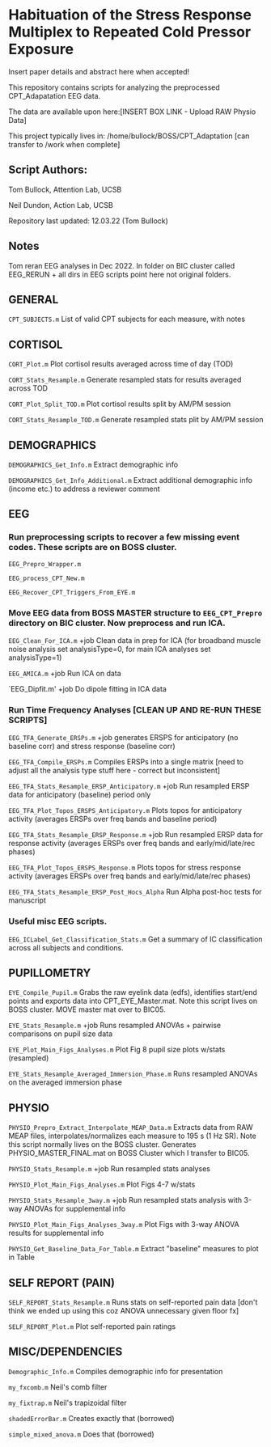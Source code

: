 # Habituation of the Stress Response Multiplex to Repeated Cold Pressor Exposure

Insert paper details and abstract here when accepted!

This repository contains scripts for analyzing the preprocessed CPT_Adapatation EEG data.  

The data are available upon here:[INSERT BOX LINK - Upload RAW Physio Data]

This project typically lives in: /home/bullock/BOSS/CPT_Adaptation [can transfer to /work when complete]

## Script Authors: 

Tom Bullock, Attention Lab, UCSB 

Neil Dundon, Action Lab, UCSB

Repository last updated: 12.03.22 (Tom Bullock)

## Notes

Tom reran EEG analyses in Dec 2022.  In folder on BIC cluster called EEG_RERUN + all dirs in EEG scripts point here not original folders.  




## GENERAL

`CPT_SUBJECTS.m` List of valid CPT subjects for each measure, with notes


## CORTISOL

`CORT_Plot.m` Plot cortisol results averaged across time of day (TOD)

`CORT_Stats_Resample.m` Generate resampled stats for results averaged across TOD

`CORT_Plot_Split_TOD.m` Plot cortisol results split by AM/PM session

`CORT_Stats_Resample_TOD.m` Generate resampled stats plit by AM/PM session


## DEMOGRAPHICS

`DEMOGRAPHICS_Get_Info.m` Extract demographic info 

`DEMOGRAPHICS_Get_Info_Additional.m` Extract additional demographic info (income etc.) to address a reviewer comment


## EEG

### Run preprocessing scripts to recover a few missing event codes.  These scripts are on BOSS cluster.  

`EEG_Prepro_Wrapper.m`

`EEG_process_CPT_New.m`

`EEG_Recover_CPT_Triggers_From_EYE.m`


### Move EEG data from BOSS MASTER structure to `EEG_CPT_Prepro` directory on BIC cluster.  Now preprocess and run ICA.

`EEG_Clean_For_ICA.m` +job Clean data in prep for ICA (for broadband muscle noise analysis set analysisType=0, for main ICA analyses set analysisType=1)

`EEG_AMICA.m` +job Run ICA on data

`EEG_Dipfit.m' +job Do dipole fitting in ICA data


### Run Time Frequency Analyses [CLEAN UP AND RE-RUN THESE SCRIPTS]

`EEG_TFA_Generate_ERSPs.m` +job generates ERSPS for anticipatory (no baseline corr) and stress response (baseline corr)

`EEG_TFA_Compile_ERSPs.m` Compiles ERSPs into a single matrix [need to adjust all the analysis type stuff here - correct but inconsistent]

`EEG_TFA_Stats_Resample_ERSP_Anticipatory.m` +job Run resampled ERSP data for anticipatory (baseline) period only

`EEG_TFA_Plot_Topos_ERSPS_Anticipatory.m` Plots topos for anticipatory activity (averages ERSPs over freq bands and baseline period)

`EEG_TFA_Stats_Resample_ERSP_Response.m` +job Run resampled ERSP data for response activity (averages ERSPs over freq bands and early/mid/late/rec phases)

`EEG_TFA_Plot_Topos_ERSPS_Response.m` Plots topos for stress response activity (averages ERSPs over freq bands and early/mid/late/rec phases)

`EEG_TFA_Stats_Resample_ERSP_Post_Hocs_Alpha` Run Alpha post-hoc tests for manuscript


### Useful misc EEG scripts.

`EEG_ICLabel_Get_Classification_Stats.m` Get a summary of IC classification across all subjects and conditions.



## PUPILLOMETRY

`EYE_Compile_Pupil.m` Grabs the raw eyelink data (edfs), identifies start/end points and exports data into CPT_EYE_Master.mat. Note this script lives on BOSS cluster.  MOVE master mat over to BIC05. 

`EYE_Stats_Resample.m` +job Runs resampled ANOVAs + pairwise comparisons on pupil size data 

`EYE_Plot_Main_Figs_Analyses.m` Plot Fig 8 pupil size plots w/stats (resampled)

`EYE_Stats_Resample_Averaged_Immersion_Phase.m` Runs resampled ANOVAs on the averaged immersion phase 



## PHYSIO

`PHYSIO_Prepro_Extract_Interpolate_MEAP_Data.m` Extracts data from RAW MEAP files, interpolates/normalizes each measure to 195 s (1 Hz SR).  Note this script normally lives on the BOSS cluster. Generates PHYSIO_MASTER_FINAL.mat on BOSS Cluster which I transfer to BIC05.

`PHYSIO_Stats_Resample.m` +job Run resampled stats analyses

`PHYSIO_Plot_Main_Figs_Analyses.m` Plot Figs 4-7 w/stats

`PHYSIO_Stats_Resample_3way.m` +job Run resampled stats analysis with 3-way ANOVAs for supplemental info

`PHYSIO_Plot_Main_Figs_Analyses_3way.m` Plot Figs with 3-way ANOVA results for supplemental info 

`PHYSIO_Get_Baseline_Data_For_Table.m` Extract "baseline" measures to plot in Table



## SELF REPORT (PAIN)

`SELF_REPORT_Stats_Resample.m` Runs stats on self-reported pain data [don't think we ended up using this coz ANOVA unnecessary given floor fx]

`SELF_REPORT_Plot.m` Plot self-reported pain ratings 



## MISC/DEPENDENCIES

`Demographic_Info.m` Compiles demographic info for presentation

`my_fxcomb.m` Neil's comb filter

`my_fixtrap.m` Neil's trapizoidal filter

`shadedErrorBar.m` Creates exactly that (borrowed)

`simple_mixed_anova.m` Does that (borrowed)
